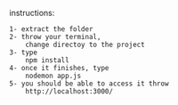 instructions:

	1- extract the folder
	2- throw your terminal,
		change directoy to the project
	3- type
		npm install
	4- once it finishes, type
		nodemon app.js
	5- you should be able to access it throw
		http://localhost:3000/

